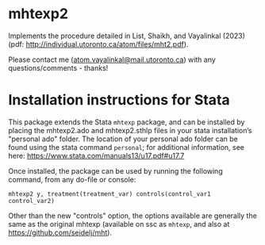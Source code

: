 # mhtexp2
Implements the procedure detailed in List, Shaikh, and Vayalinkal (2023) (pdf: http://individual.utoronto.ca/atom/files/mht2.pdf). 

Please contact me (atom.vayalinkal@mail.utoronto.ca) with any questions/comments - thanks!


<h1> Installation instructions for Stata</h1>

This package extends the Stata `mhtexp` package, and can be installed by placing the mhtexp2.ado and mhtexp2.sthlp files in your stata installation’s "personal ado" folder. The location of your personal ado folder can be found using the stata command `personal`; for additional information, see here: https://www.stata.com/manuals13/u17.pdf#u17.7

Once installed, the package can be used by running the following command, from any do-file or console:
 
`mhtexp2 y, treatment(treatment_var) controls(control_var1 control_var2)`
 
Other than the new "controls" option, the options available are generally the same as the original mhtexp (available on ssc as `mhtexp`, and also at https://github.com/seidelj/mht).
